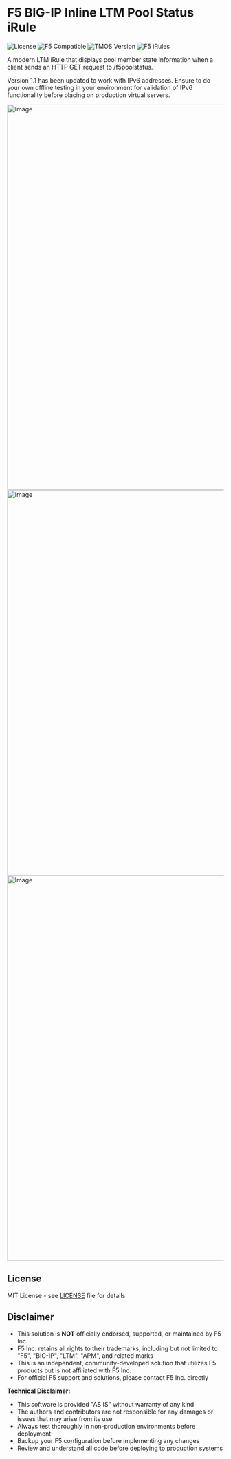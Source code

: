 # F5 BIG-IP Inline LTM Pool Status iRule

![License](https://img.shields.io/badge/license-MIT-green)
![F5 Compatible](https://img.shields.io/badge/F5%20BIG--IP-compatible-orange)
![TMOS Version](https://img.shields.io/badge/TMOS-15.0%2B-red)
![F5 iRules](https://img.shields.io/badge/F5-iRules%20(Tcl)-FF6600?logo=f5&logoColor=white)

A modern LTM iRule that displays pool member state information when a client sends an HTTP GET request to /f5poolstatus.

Version 1.1 has been updated to work with IPv6 addresses. Ensure to do your own offline testing in your environment for validation of IPv6 functionality before placing on production virtual servers.

<img width="1221" height="896" alt="Image" src="https://github.com/user-attachments/assets/7107bdae-c955-4049-a0b4-0f224ef329dd" />

<img width="1221" height="896" alt="Image" src="https://github.com/user-attachments/assets/046a033b-0c52-4ccd-a210-39c3ebd5b31a" />

<img width="1221" height="896" alt="Image" src="https://github.com/user-attachments/assets/8b8d40b0-e223-4da4-99d5-2508d599bdaf" />

## License

MIT License - see [LICENSE](LICENSE) file for details.

## Disclaimer

- This solution is **NOT** officially endorsed, supported, or maintained by F5 Inc.
- F5 Inc. retains all rights to their trademarks, including but not limited to "F5", "BIG-IP", "LTM", "APM", and related marks
- This is an independent, community-developed solution that utilizes F5 products but is not affiliated with F5 Inc.
- For official F5 support and solutions, please contact F5 Inc. directly

**Technical Disclaimer:**

- This software is provided "AS IS" without warranty of any kind
- The authors and contributors are not responsible for any damages or issues that may arise from its use
- Always test thoroughly in non-production environments before deployment
- Backup your F5 configuration before implementing any changes
- Review and understand all code before deploying to production systems

